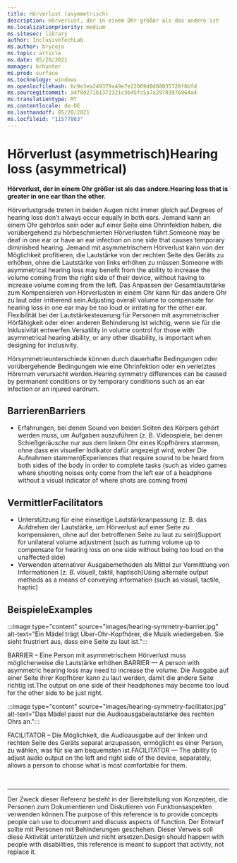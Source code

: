 ```yaml
---
title: Hörverlust (asymmetrisch)
description: Hörverlust, der in einem Ohr größer als das andere ist
ms.localizationpriority: medium
ms.sitesec: library
author: InclusiveTechLab
ms.author: brycejo
ms.topic: article
ms.date: 05/20/2021
manager: krhunter
ms.prod: surface
ms.technology: windows
ms.openlocfilehash: bc9e3ea249379a49e7e22069d0d88035728f6bfd
ms.sourcegitcommit: a4f8d271b1372321c3b45fc5a7a29703976964a4
ms.translationtype: MT
ms.contentlocale: de-DE
ms.lasthandoff: 05/20/2021
ms.locfileid: "11577863"
---
```

# <a name="hearing-loss-asymmetrical"></a><span data-ttu-id="8f37e-103">Hörverlust (asymmetrisch)</span><span class="sxs-lookup"><span data-stu-id="8f37e-103">Hearing loss (asymmetrical)</span></span>

**<span data-ttu-id="8f37e-104">Hörverlust, der in einem Ohr größer ist als das andere.</span><span class="sxs-lookup"><span data-stu-id="8f37e-104">Hearing loss that is greater in one ear than the other.</span></span>**

<span data-ttu-id="8f37e-105">Hörverlustgrade treten in beiden Augen nicht immer gleich auf.</span><span class="sxs-lookup"><span data-stu-id="8f37e-105">Degrees of hearing loss don’t always occur equally in both ears.</span></span> <span data-ttu-id="8f37e-106">Jemand kann an einem Ohr gehörlos sein oder auf einer Seite eine Ohrinfektion haben, die vorübergehend zu hörbeschmierten Hörverlusten führt.</span><span class="sxs-lookup"><span data-stu-id="8f37e-106">Someone may be deaf in one ear or have an ear infection on one side that causes temporary diminished hearing.</span></span> <span data-ttu-id="8f37e-107">Jemand mit asymmetrischem Hörverlust kann von der Möglichkeit profitieren, die Lautstärke von der rechten Seite des Geräts zu erhöhen, ohne die Lautstärke von links erhöhen zu müssen.</span><span class="sxs-lookup"><span data-stu-id="8f37e-107">Someone with asymmetrical hearing loss may benefit from the ability to increase the volume coming from the right side of their device, without having to increase volume coming from the left.</span></span> <span data-ttu-id="8f37e-108">Das Anpassen der Gesamtlautstärke zum Kompensieren von Hörverlusten in einem Ohr kann für das andere Ohr zu laut oder irritierend sein.</span><span class="sxs-lookup"><span data-stu-id="8f37e-108">Adjusting overall volume to compensate for hearing loss in one ear may be too loud or irritating for the other ear.</span></span> <span data-ttu-id="8f37e-109">Flexibilität bei der Lautstärkesteuerung für Personen mit asymmetrischer Hörfähigkeit oder einer anderen Behinderung ist wichtig, wenn sie für die Inklusivität entwerfen.</span><span class="sxs-lookup"><span data-stu-id="8f37e-109">Versatility in volume control for those with asymmetrical hearing ability, or any other disability, is important when designing for inclusivity.</span></span>

<span data-ttu-id="8f37e-110">Hörsymmetrieunterschiede können durch dauerhafte Bedingungen oder vorübergehende Bedingungen wie eine Ohrinfektion oder ein verletztes Hörerrum verursacht werden.</span><span class="sxs-lookup"><span data-stu-id="8f37e-110">Hearing symmetry differences can be caused by permanent conditions or by temporary conditions such as an ear infection or an injured eardrum.</span></span>

## <a name="barriers"></a><span data-ttu-id="8f37e-111">Barrieren</span><span class="sxs-lookup"><span data-stu-id="8f37e-111">Barriers</span></span>
* <span data-ttu-id="8f37e-112">Erfahrungen, bei denen Sound von beiden Seiten des Körpers gehört werden muss, um Aufgaben auszuführen (z. B. Videospiele, bei denen Schießgeräusche nur aus dem linken Ohr eines Kopfhörers stammen, ohne dass ein visueller Indikator dafür angezeigt wird, woher Die Aufnahmen stammen)</span><span class="sxs-lookup"><span data-stu-id="8f37e-112">Experiences that require sound to be heard from both sides of the body in order to complete tasks (such as video games where shooting noises only come from the left ear of a headphone without a visual indicator of where shots are coming from)</span></span>

## <a name="facilitators"></a><span data-ttu-id="8f37e-113">Vermittler</span><span class="sxs-lookup"><span data-stu-id="8f37e-113">Facilitators</span></span>
* <span data-ttu-id="8f37e-114">Unterstützung für eine einseitige Lautstärkeanpassung (z. B. das Aufdrehen der Lautstärke, um Hörverlust auf einer Seite zu kompensieren, ohne auf der betroffenen Seite zu laut zu sein)</span><span class="sxs-lookup"><span data-stu-id="8f37e-114">Support for unilateral volume adjustment (such as turning volume up to compensate for hearing loss on one side without being too loud on the unaffected side)</span></span>
* <span data-ttu-id="8f37e-115">Verwenden alternativer Ausgabemethoden als Mittel zur Vermittlung von Informationen (z. B. visuell, taktil, haptisch)</span><span class="sxs-lookup"><span data-stu-id="8f37e-115">Using alternate output methods as a means of conveying information (such as visual, tactile, haptic)</span></span>


## <a name="examples"></a><span data-ttu-id="8f37e-116">Beispiele</span><span class="sxs-lookup"><span data-stu-id="8f37e-116">Examples</span></span>

:::image type="content" source="images/hearing-symmetry-barrier.jpg" alt-text="Ein Mädel trägt Über-Ohr-Kopfhörer, die Musik wiedergeben. Sie sieht frustriert aus, dass eine Seite zu laut ist.":::

<span data-ttu-id="8f37e-119">BARRIER – Eine Person mit asymmetrischem Hörverlust muss möglicherweise die Lautstärke erhöhen.</span><span class="sxs-lookup"><span data-stu-id="8f37e-119">BARRIER — A person with asymmetric hearing loss may need to increase the volume.</span></span> <span data-ttu-id="8f37e-120">Die Ausgabe auf einer Seite ihrer Kopfhörer kann zu laut werden, damit die andere Seite richtig ist.</span><span class="sxs-lookup"><span data-stu-id="8f37e-120">The output on one side of their headphones may become too loud for the other side to be just right.</span></span> 


:::image type="content" source="images/hearing-symmetry-facilitator.jpg" alt-text="Das Mädel passt nur die Audioausgabelautstärke des rechten Ohrs an.":::

<span data-ttu-id="8f37e-124">FACILITATOR – Die Möglichkeit, die Audioausgabe auf der linken und rechten Seite des Geräts separat anzupassen, ermöglicht es einer Person, zu wählen, was für sie am bequemsten ist.</span><span class="sxs-lookup"><span data-stu-id="8f37e-124">FACILITATOR — The ability to adjust audio output on the left and right side of the device, separately, allows a person to choose what is most comfortable for them.</span></span> 

&nbsp;

[comment]: # (Footer-Anweisung)
___
<span data-ttu-id="8f37e-126">Der Zweck dieser Referenz besteht in der Bereitstellung von Konzepten, die Personen zum Dokumentieren und Diskutieren von Funktionsaspekten verwenden können.</span><span class="sxs-lookup"><span data-stu-id="8f37e-126">The purpose of this reference is to provide concepts people can use to document and discuss aspects of function.</span></span> <span data-ttu-id="8f37e-127">Der Entwurf sollte mit Personen mit Behinderungen geschehen. Dieser Verweis soll diese Aktivität unterstützen und nicht ersetzen.</span><span class="sxs-lookup"><span data-stu-id="8f37e-127">Design should happen with people with disabilities, this reference is meant to support that activity, not replace it.</span></span> 